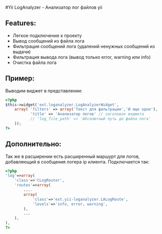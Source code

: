 #Yii LogAnalyzer - Анализатор лог файлов yii

## Features:
- Легкое подключение к проекту
- Вывод сообщений из файла лога
- Фильтрация сообщений лога (удалений ненужных сообщений из выдачи)
- Фильтрация вывода лога (вывод только error, warning или info)
- Очистка файла лога

## Пример:

Выводим виджет в представлении:

```php
<?php
$this->widget('ext.loganalyzer.LogAnalyzerWidget',
    array( 'filters' => array('Текст для фильтрации','И еще одно'),
           'title' => 'Анализатор логов' // заголовок виджета
           // 'log_file_path' => 'Абсолютный путь до файла лога'
    ));  
?>
```
## Дополнительно:

Так же в расширении есть расширенный маршурт для логов, добавляющий в сообщения логера ip клиента. Подключается так:

```php
<?php
'log'=>array(
    'class'=>'CLogRouter',
    'routes'=>array(
        ....
        array(
            'class'=>'ext.yii-loganalyzer.LALogRoute',
            'levels'=>'info, error, warning',
        ),
        ...
    ),
),
?>
```